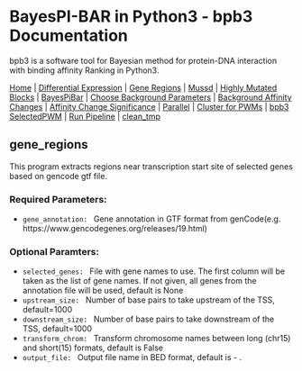 # BayesPI-BAR in Python3 - bpb3 Documentation

bpb3 is a software tool for Bayesian method for protein-DNA interaction with binding affinity Ranking in Python3.


[Home](index.md) | [Differential Expression](differential_expression.md) | [Gene Regions](gene_regions.md) | [Mussd](mussd.md) | [Highly Mutated Blocks](highly_mutated_blocks.md) | [BayesPiBar](bayespi_bar.md) | [Choose Background Parameters](choose_background_parameters.md) | [Background Affinity Changes](background_affinity_changes.md) | [Affinity Change Significance](affinity_change_significance_test.md) | [Parallel](parallel.md) | [Cluster for PWMs](make_cluster4pwm.md) | [bpb3 SelectedPWM](bpb3selectedPWM.md)  | [Run Pipeline](run_pipeline.md) | [clean_tmp](clean_tmp.md)  



## gene_regions
<p>This program extracts regions near transcription start site of selected genes based on gencode gtf file. </p>

### Required Parameters:
<ul>
  <li><code>gene_annotation: </code> Gene annotation in GTF format from genCode(e.g. https://www.gencodegenes.org/releases/19.html)</li>
 </ul>

### Optional Paramters:


<ul>
  <li><code>selected_genes: </code> File with gene names to use. The first column will be taken as the list of gene names. If not given, all genes from the annotation file will be used, default is None</li>
  <li><code>upstream_size: </code> Number of base pairs to take upstream of the TSS, default=1000</li>
<li><code>downstream_size: </code> Number of base pairs to take downstream of the TSS, default=1000</li>
  <li><code>transform_chrom: </code> Transform chromosome names between long (chr15) and short(15) formats, default is False</li>
<li><code>output_file: </code> Output file name in BED format, default is - . </li>
  
 </ul>
 
 
